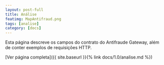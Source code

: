 ```yaml
---
layout: post-full
title: Análise
featimg: MapAntifraud.png
tags: [analise]
category: [docs]
---
```


Esta página descreve os campos do contrato do Antifraude Gateway, além de conter exemplos de requisições HTTP.

[Ver página completa]({{ site.baseurl }}{% link docs/1.0/analise.md %})  
